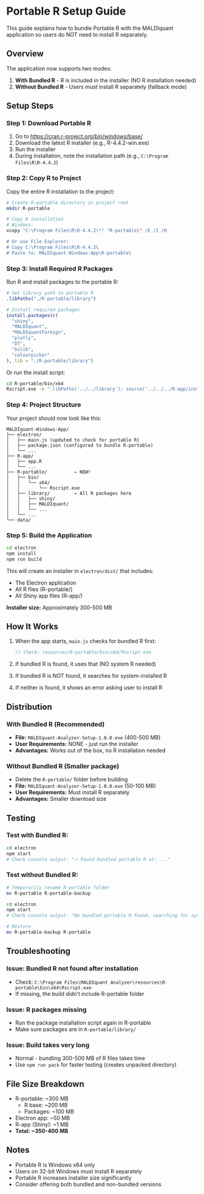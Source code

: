 # Portable R Setup Guide

This guide explains how to bundle Portable R with the MALDIquant application so users do NOT need to install R separately.

## Overview

The application now supports two modes:
1. **With Bundled R** - R is included in the installer (NO R installation needed)
2. **Without Bundled R** - Users must install R separately (fallback mode)

## Setup Steps

### Step 1: Download Portable R

1. Go to https://cran.r-project.org/bin/windows/base/
2. Download the latest R installer (e.g., R-4.4.2-win.exe)
3. Run the installer
4. During installation, note the installation path (e.g., `C:\Program Files\R\R-4.4.2`)

### Step 2: Copy R to Project

Copy the entire R installation to the project:

```bash
# Create R-portable directory in project root
mkdir R-portable

# Copy R installation
# Windows:
xcopy "C:\Program Files\R\R-4.4.2\*" "R-portable\" /E /I /H

# Or use File Explorer:
# Copy C:\Program Files\R\R-4.4.2\
# Paste to: MALDIquant-Windows-App\R-portable\
```

### Step 3: Install Required R Packages

Run R and install packages to the portable R:

```r
# Set library path to portable R
.libPaths("./R-portable/library")

# Install required packages
install.packages(c(
  "shiny",
  "MALDIquant",
  "MALDIquantForeign",
  "plotly",
  "DT",
  "bslib",
  "colourpicker"
), lib = "./R-portable/library")
```

Or run the install script:

```bash
cd R-portable/bin/x64
Rscript.exe -e ".libPaths('../../library'); source('../../../R-app/install_packages.R')"
```

### Step 4: Project Structure

Your project should now look like this:

```
MALDIquant-Windows-App/
├── electron/
│   ├── main.js (updated to check for portable R)
│   ├── package.json (configured to bundle R-portable)
│   └── ...
├── R-app/
│   ├── app.R
│   └── ...
├── R-portable/          ← NEW!
│   ├── bin/
│   │   └── x64/
│   │       └── Rscript.exe
│   ├── library/         ← All R packages here
│   │   ├── shiny/
│   │   ├── MALDIquant/
│   │   └── ...
│   └── ...
└── data/
```

### Step 5: Build the Application

```bash
cd electron
npm install
npm run build
```

This will create an installer in `electron/dist/` that includes:
- The Electron application
- All R files (R-portable/)
- All Shiny app files (R-app/)

**Installer size:** Approximately 300-500 MB

## How It Works

1. When the app starts, `main.js` checks for bundled R first:
   ```javascript
   // Check: resources/R-portable/bin/x64/Rscript.exe
   ```

2. If bundled R is found, it uses that (NO system R needed)

3. If bundled R is NOT found, it searches for system-installed R

4. If neither is found, it shows an error asking user to install R

## Distribution

### With Bundled R (Recommended)
- **File:** `MALDIquant-Analyzer-Setup-1.0.0.exe` (400-500 MB)
- **User Requirements:** NONE - just run the installer
- **Advantages:** Works out of the box, no R installation needed

### Without Bundled R (Smaller package)
- Delete the `R-portable/` folder before building
- **File:** `MALDIquant-Analyzer-Setup-1.0.0.exe` (50-100 MB)
- **User Requirements:** Must install R separately
- **Advantages:** Smaller download size

## Testing

### Test with Bundled R:
```bash
cd electron
npm start
# Check console output: "✓ Found bundled portable R at: ..."
```

### Test without Bundled R:
```bash
# Temporarily rename R-portable folder
mv R-portable R-portable-backup

cd electron
npm start
# Check console output: "No bundled portable R found, searching for system R..."

# Restore
mv R-portable-backup R-portable
```

## Troubleshooting

### Issue: Bundled R not found after installation
- Check: `C:\Program Files\MALDIquant Analyzer\resources\R-portable\bin\x64\Rscript.exe`
- If missing, the build didn't include R-portable folder

### Issue: R packages missing
- Run the package installation script again in R-portable
- Make sure packages are in `R-portable/library/`

### Issue: Build takes very long
- Normal - bundling 300-500 MB of R files takes time
- Use `npm run pack` for faster testing (creates unpacked directory)

## File Size Breakdown

- R-portable: ~300 MB
  - R base: ~200 MB
  - Packages: ~100 MB
- Electron app: ~50 MB
- R-app (Shiny): ~1 MB
- **Total: ~350-400 MB**

## Notes

- Portable R is Windows x64 only
- Users on 32-bit Windows must install R separately
- Portable R increases installer size significantly
- Consider offering both bundled and non-bundled versions
